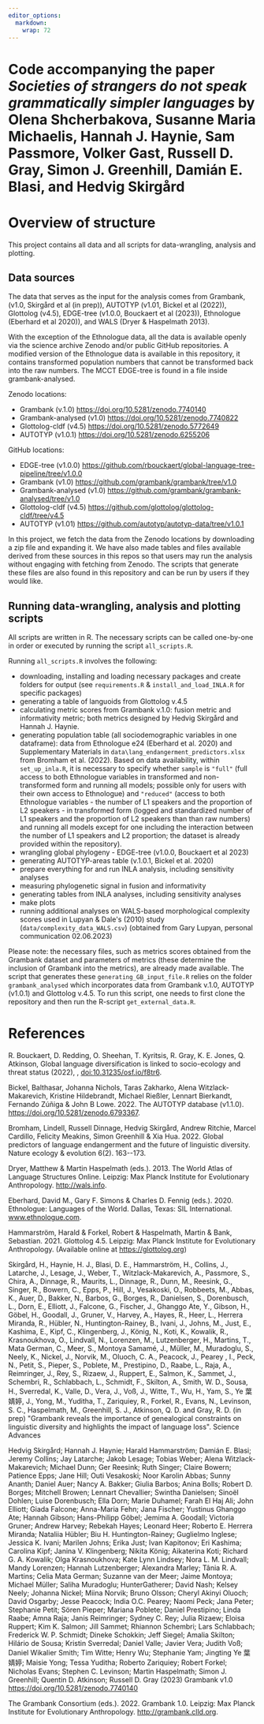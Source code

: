```yaml
---
editor_options: 
  markdown: 
    wrap: 72
---
```


# Code accompanying the paper *Societies of strangers do not speak grammatically simpler languages* by Olena Shcherbakova, Susanne Maria Michaelis, Hannah J. Haynie, Sam Passmore, Volker Gast, Russell D. Gray, Simon J. Greenhill, Damián E. Blasi, and Hedvig Skirgård

# Overview of structure

This project contains all data and all scripts for data-wrangling,
analysis and plotting.

## Data sources

The data that serves as the input for the analysis comes from Grambank,
(v1.0, Skirgård et al (in prep)), AUTOTYP (v1.01, Bickel et al (2022)),
Glottolog (v4.5), EDGE-tree (v1.0.0, Bouckaert et al (2023)), Ethnologue
(Eberhard et al 2020)), and WALS (Dryer & Haspelmath 2013).

With the exception of the Ethnologue data, all the data is available
openly via the science archive Zenodo and/or public GitHub repositories.
A modified version of the Ethnologue data is available in this
repository, it contains transformed population numbers that cannot be
transformed back into the raw numbers. The MCCT EDGE-tree is found in a
file inside grambank-analysed.

Zenodo locations:

-   Grambank (v.1.0) <https://doi.org/10.5281/zenodo.7740140>
-   Grambank-analysed (v1.0) <https://doi.org/10.5281/zenodo.7740822>
-   Glottolog-cldf (v4.5) <https://doi.org/10.5281/zenodo.5772649>
-   AUTOTYP (v1.0.1) <https://doi.org/10.5281/zenodo.6255206>

GitHub locations:

-   EDGE-tree (v1.0.0)
    <https://github.com/rbouckaert/global-language-tree-pipeline/tree/v1.0.0>
-   Grambank (v1.0) <https://github.com/grambank/grambank/tree/v1.0>
-   Grambank-analysed (v1.0)
    <https://github.com/grambank/grambank-analysed/tree/v1.0>
-   Glottolog-cldf (v4.5)
    <https://github.com/glottolog/glottolog-cldf/tree/v4.5>
-   AUTOTYP (v1.01)
    <https://github.com/autotyp/autotyp-data/tree/v1.0.1>

In this project, we fetch the data from the Zenodo locations by
downloading a zip file and expanding it. We have also made tables and
files available derived from these sources in this repos so that users
may run the analysis without engaging with fetching from Zenodo. The
scripts that generate these files are also found in this repository and
can be run by users if they would like.

## Running data-wrangling, analysis and plotting scripts

All scripts are written in R. The necessary scripts can be called
one-by-one in order or executed by running the script `all_scripts.R`.

Running `all_scripts.R` involves the following:

-   downloading, installing and loading necessary packages and create
    folders for output (see `requirements.R` & `install_and_load_INLA.R`
    for specific packages)
-   generating a table of languoids from Glottolog v.4.5
-   calculating metric scores from Grambank v.1.0: fusion metric and
    informativity metric; both metrics designed by Hedvig Skirgård and
    Hannah J. Haynie.
-   generating population table (all sociodemographic variables in one
    dataframe): data from Ethnologue e24 (Eberhard et al. 2020) and
    Supplementary Materials in `data\lang_endangerment_predictors.xlsx`
    from Bromham et al. (2022). Based on data availability, within
    `set_up_inla.R`, it is necessary to specify whether `sample` is
    `"full"` (full access to both Ethnologue variables in transformed
    and non-transformed form and running all models; possible only for
    users with their own access to Ethnologue) and `"reduced"` (access
    to both Ethnologue variables - the number of L1 speakers and the
    proportion of L2 speakers - in transformed form (logged and
    standardized number of L1 speakers and the proportion of L2 speakers
    than than raw numbers) and running all models except for one
    including the interaction between the number of L1 speakers and L2
    proportion; the dataset is already provided within the repository).
-   wrangling global phylogeny - EDGE-tree (v1.0.0, Bouckaert et al
    2023)
-   generating AUTOTYP-areas table (v.1.0.1, Bickel et al. 2020)
-   prepare everything for and run INLA analysis, including sensitivity
    analyses
-   measuring phylogenetic signal in fusion and informativity
-   generating tables from INLA analyses, including sensitivity analyses
-   make plots
-   running additional analyses on WALS-based morphological complexity
    scores used in Lupyan & Dale's (2010) study
    (`data/complexity_data_WALS.csv`) (obtained from Gary Lupyan,
    personal communication 02.06.2023)

Please note: the necessary files, such as metrics scores obtained from
the Grambank dataset and parameters of metrics (these determine the
inclusion of Grambank into the metrics), are already made available. The
script that generates these `generating_GB_input_file.R` relies on the
folder `grambank_analysed` which incorporates data from Grambank v.1.0,
AUTOTYP (v1.0.1) and Glottolog v.4.5. To run this script, one needs to
first clone the repository and then run the R-script
`get_external_data.R`.


# References

R. Bouckaert, D. Redding, O. Sheehan, T. Kyritsis, R. Gray, K. E. Jones,
Q. Atkinson, Global language diversification is linked to socio-ecology
and threat status (2022), , <doi:10.31235/osf.io/f8tr6>.

Bickel, Balthasar, Johanna Nichols, Taras Zakharko, Alena
Witzlack-Makarevich, Kristine Hildebrandt, Michael Rießler, Lennart
Bierkandt, Fernando Zúñiga & John B Lowe. 2022. The AUTOTYP database
(v1.1.0). <https://doi.org/10.5281/zenodo.6793367>.

Bromham, Lindell, Russell Dinnage, Hedvig Skirgård, Andrew Ritchie,
Marcel Cardillo, Felicity Meakins, Simon Greenhill & Xia Hua. 2022.
Global predictors of language endangerment and the future of linguistic
diversity. Nature ecology & evolution 6(2). 163--173.

Dryer, Matthew & Martin Haspelmath (eds.). 2013. The World Atlas of
Language Structures Online. Leipzig: Max Planck Institute for
Evolutionary Anthropology. <http://wals.info>.

Eberhard, David M., Gary F. Simons & Charles D. Fennig (eds.). 2020.
Ethnologue: Languages of the World. Dallas, Texas: SIL International.
www.ethnologue.com.

Hammarström, Harald & Forkel, Robert & Haspelmath, Martin & Bank,
Sebastian. 2021. Glottolog 4.5. Leipzig: Max Planck Institute for
Evolutionary Anthropology. (Available online at <https://glottolog.org>)

Skirgård, H., Haynie, H. J., Blasi, D. E., Hammarström, H., Collins, J.,
Latarche, J., Lesage, J., Weber, T., Witzlack-Makarevich, A., Passmore,
S., Chira, A., Dinnage, R., Maurits, L., Dinnage, R., Dunn, M., Reesink,
G., Singer, R., Bowern, C., Epps, P., Hill, J., Vesakoski, O., Robbeets,
M., Abbas, K., Auer, D., Bakker, N., Barbos, G., Borges, R., Danielsen,
S., Dorenbusch, L., Dorn, E., Elliott, J., Falcone, G., Fischer, J.,
Ghanggo Ate, Y., Gibson, H., Göbel, H., Goodall, J., Gruner, V., Harvey,
A., Hayes, R., Heer, L., Herrera Miranda, R., Hübler, N.,
Huntington-Rainey, B., Ivani, J., Johns, M., Just, E., Kashima, E.,
Kipf, C., Klingenberg, J., König, N., Koti, K., Kowalik, R.,
Krasnoukhova, O., Lindvall, N., Lorenzen, M., Lutzenberger, H., Martins,
T., Mata German, C., Meer, S., Montoya Samamé, J., Müller, M.,
Muradoglu, S., Neely, K., Nickel, J., Norvik, M., Oluoch, C. A.,
Peacock, J., Pearey , I., Peck, N., Petit, S., Pieper, S., Poblete, M.,
Prestipino, D., Raabe, L., Raja, A., Reimringer, J., Rey, S., Rizaew,
J., Ruppert, E., Salmon, K., Sammet, J., Schembri, R., Schlabbach, L.,
Schmidt, F., Skilton, A., Smith, W. D., Sousa, H., Sverredal, K., Valle,
D., Vera, J., Voß, J., Witte, T., Wu, H., Yam, S., Ye 葉婧婷, J., Yong,
M., Yuditha, T., Zariquiey, R., Forkel, R., Evans, N., Levinson, S. C.,
Haspelmath, M., Greenhill, S. J., Atkinson, Q. D. and Gray, R. D. (in
prep) "Grambank reveals the importance of genealogical constraints on
linguistic diversity and highlights the impact of language loss".
Science Advances

Hedvig Skirgård; Hannah J. Haynie; Harald Hammarström; Damián E. Blasi;
Jeremy Collins; Jay Latarche; Jakob Lesage; Tobias Weber; Alena
Witzlack-Makarevich; Michael Dunn; Ger Reesink; Ruth Singer; Claire
Bowern; Patience Epps; Jane Hill; Outi Vesakoski; Noor Karolin Abbas;
Sunny Ananth; Daniel Auer; Nancy A. Bakker; Giulia Barbos; Anina Bolls;
Robert D. Borges; Mitchell Browen; Lennart Chevallier; Swintha
Danielsen; Sinoël Dohlen; Luise Dorenbusch; Ella Dorn; Marie Duhamel;
Farah El Haj Ali; John Elliott; Giada Falcone; Anna-Maria Fehn; Jana
Fischer; Yustinus Ghanggo Ate; Hannah Gibson; Hans-Philipp Göbel; Jemima
A. Goodall; Victoria Gruner; Andrew Harvey; Rebekah Hayes; Leonard Heer;
Roberto E. Herrera Miranda; Nataliia Hübler; Biu H. Huntington-Rainey;
Guglielmo Inglese; Jessica K. Ivani; Marilen Johns; Erika Just; Ivan
Kapitonov; Eri Kashima; Carolina Kipf; Janina V. Klingenberg; Nikita
König; Aikaterina Koti; Richard G. A. Kowalik; Olga Krasnoukhova; Kate
Lynn Lindsey; Nora L. M. Lindvall; Mandy Lorenzen; Hannah Lutzenberger;
Alexandra Marley; Tânia R. A. Martins; Celia Mata German; Suzanne van
der Meer; Jaime Montoya; Michael Müller; Saliha Muradoglu;
HunterGatherer; David Nash; Kelsey Neely; Johanna Nickel; Miina Norvik;
Bruno Olsson; Cheryl Akinyi Oluoch; David Osgarby; Jesse Peacock; India
O.C. Pearey; Naomi Peck; Jana Peter; Stephanie Petit; Sören Pieper;
Mariana Poblete; Daniel Prestipino; Linda Raabe; Amna Raja; Janis
Reimringer; Sydney C. Rey; Julia Rizaew; Eloisa Ruppert; Kim K. Salmon;
Jill Sammet; Rhiannon Schembri; Lars Schlabbach; Frederick W. P.
Schmidt; Dineke Schokkin; Jeff Siegel; Amalia Skilton; Hilário de Sousa;
Kristin Sverredal; Daniel Valle; Javier Vera; Judith Voß; Daniel
Wikalier Smith; Tim Witte; Henry Wu; Stephanie Yam; Jingting Ye 葉婧婷;
Maisie Yong; Tessa Yuditha; Roberto Zariquiey; Robert Forkel; Nicholas
Evans; Stephen C. Levinson; Martin Haspelmath; Simon J. Greenhill;
Quentin D. Atkinson; Russell D. Gray (2023) Grambank v1.0
<https://doi.org/10.5281/zenodo.7740140>

The Grambank Consortium (eds.). 2022. Grambank 1.0. Leipzig: Max Planck
Institute for Evolutionary Anthropology. <http://grambank.clld.org>.
